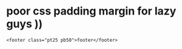 # poor css padding margin for lazy guys )) 

``` example
<footer class="pt25 pb50">footer</footer> 


